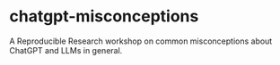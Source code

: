 # chatgpt-misconceptions
A Reproducible Research workshop on common misconceptions about ChatGPT and LLMs in general.
